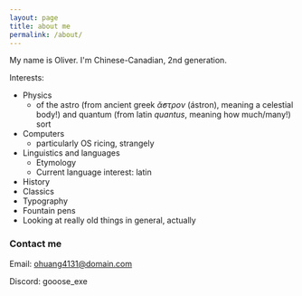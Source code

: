```yaml
---
layout: page
title: about me
permalink: /about/
---
```

My name is Oliver. I'm Chinese-Canadian, 2nd generation.

Interests:
- Physics
	- of the astro (from ancient greek *ᾰ̓στρον* (ástron), meaning a celestial body!) and quantum (from latin *quantus*, meaning how much/many!) sort
- Computers
	- particularly OS ricing, strangely
- Linguistics and languages
	- Etymology
	- Current language interest: latin
- History
- Classics
- Typography
- Fountain pens
- Looking at really old things in general, actually 




### Contact me

Email: [ohuang4131@domain.com](mailto:ohuang4131@gmail.com)

Discord: gooose_exe